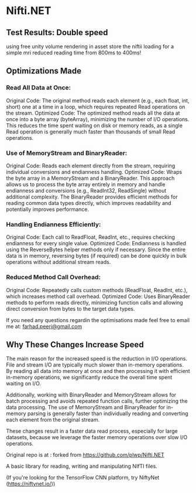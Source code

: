 # Nifti.NET

## Test Results: Double speed

using free unity volume rendering in asset store the niftii loading for  a simple mri reduced reading time from 800ms to 400ms!


## Optimizations Made
### Read All Data at Once:

Original Code: The original method reads each element (e.g., each float, int, short) one at a time in a loop, which requires repeated Read operations on the stream.
Optimized Code: The optimized method reads all the data at once into a byte array (byteArray), minimizing the number of I/O operations. This reduces the time spent waiting on disk or memory reads, as a single Read operation is generally much faster than thousands of small Read operations.

### Use of MemoryStream and BinaryReader:

Original Code: Reads each element directly from the stream, requiring individual conversions and endianness handling.
Optimized Code: Wraps the byte array in a MemoryStream and a BinaryReader. This approach allows us to process the byte array entirely in memory and handle endianness and conversions (e.g., ReadInt32, ReadSingle) without additional complexity. The BinaryReader provides efficient methods for reading common data types directly, which improves readability and potentially improves performance.

### Handling Endianness Efficiently:

Original Code: Each call to ReadFloat, ReadInt, etc., requires checking endianness for every single value.
Optimized Code: Endianness is handled using the ReverseBytes helper methods only if necessary. Since the entire data is in memory, reversing bytes (if required) can be done quickly in bulk operations without additional stream reads.

### Reduced Method Call Overhead:

Original Code: Repeatedly calls custom methods (ReadFloat, ReadInt, etc.), which increases method call overhead.
Optimized Code: Uses BinaryReader methods to perform reads directly, minimizing function calls and allowing direct conversion from bytes to the target data types.

If you need  any questions regardin the optimisations made feel free to email me at: farhad.peeri@gmail.com

## Why These Changes Increase Speed

The main reason for the increased speed is the reduction in I/O operations. File and stream I/O are typically much slower than in-memory operations. By reading all data into memory at once and then processing it with efficient in-memory operations, we significantly reduce the overall time spent waiting on I/O.

Additionally, working with BinaryReader and MemoryStream allows for batch processing and avoids repeated function calls, further optimizing the data processing. The use of MemoryStream and BinaryReader for in-memory parsing is generally faster than individually reading and converting each element from the original stream.

These changes result in a faster data read process, especially for large datasets, because we leverage the faster memory operations over slow I/O operations.

Original repo is at :
forked from https://github.com/plwp/Nifti.NET

A basic library for reading, writing and manipulating NIfTI files.

(If you're looking for the TensorFlow CNN platform, try NiftyNet (https://niftynet.io/))
